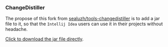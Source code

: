 ### ChangeDistiller

The propose of this fork from [sealuzh/tools-changedistiller](https://github.com/sealuzh/tools-changedistiller) is to add a jar file to it, so that the `Intellij Idea` users can use it in their projects without headache.

[Click to download the jar file directly](https://github.com/szamani20/tools-changedistiller/blob/master/changedistiller.jar).
